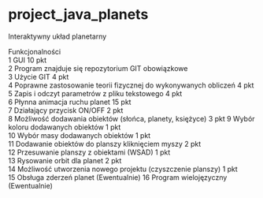 # project_java_planets
Interaktywny układ planetarny

Funkcjonalności </br>
1	GUI	10 pkt  	
2	Program znajduje się repozytorium GIT	obowiązkowe  		
3	Użycie GIT	4 pkt  	
4	Poprawne zastosowanie teorii fizycznej do wykonywanych obliczeń	4 pkt  	
5	Zapis i odczyt parametrów z pliku tekstowego	4 pkt	
6	Płynna animacja ruchu planet	15 pkt	
7	Działający przycisk ON/OFF	2 pkt	
8	Możliwość dodawania obiektów (słońca, planety, księżyce)	3 pkt
9	Wybór koloru dodawanych obiektów	1 pkt		
10	Wybór masy dodawanych obiektów	1 pkt		
11	Dodawanie obiektów do planszy kliknięciem myszy	2 pkt		
12	Przesuwanie planszy z obiektami (WSAD)	1 pkt		
13	Rysowanie orbit dla planet	2 pkt		
14	Możliwość utworzenia nowego projektu (czyszczenie planszy)	1 pkt		
15	Obsługa zderzeń planet (Ewentualnie)
16	Program wielojęzyczny	(Ewentualnie)
